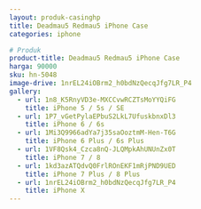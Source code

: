 ```yaml
---
layout: produk-casinghp
title: Deadmau5 Redmau5 iPhone Case
categories: iphone

# Produk
product-title: Deadmau5 Redmau5 iPhone Case
harga: 90000
sku: hn-5048
image-drive: 1nrEL24iOBrm2_h0bdNzQecqJfg7LR_P4
gallery:
  - url: 1n8_K5RnyVD3e-MXCCvwRCZTsMoYYQiFG
    title: iPhone 5 / 5s / SE
  - url: 1P7_vGetPylaEPbuS2LkL7UfuskbnxDl3
    title: iPhone 6 / 6s
  - url: 1Mi3Q9966adYa7j35saOoztmM-Hen-T6G
    title: iPhone 6 Plus / 6s Plus
  - url: 1VF8Qsk4_Czca8nQ-JLQMpkAhUNUnZx0T
    title: iPhone 7 / 8
  - url: 1kd3azATQdvQ0FrlROnEKF1mRjPND9UED
    title: iPhone 7 Plus / 8 Plus
  - url: 1nrEL24iOBrm2_h0bdNzQecqJfg7LR_P4
    title: iPhone X
---
```

